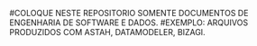 #COLOQUE NESTE REPOSITORIO SOMENTE DOCUMENTOS DE ENGENHARIA DE SOFTWARE E DADOS.
#EXEMPLO: ARQUIVOS PRODUZIDOS COM ASTAH, DATAMODELER, BIZAGI.
